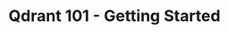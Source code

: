 ---
title: Qdrant 101 - Getting Started
weight: 1
type: external-link
external_url: https://githubtocolab.com/qdrant/examples/blob/master/qdrant_101_getting_started/getting_started.ipynb
sitemapExclude: True
---